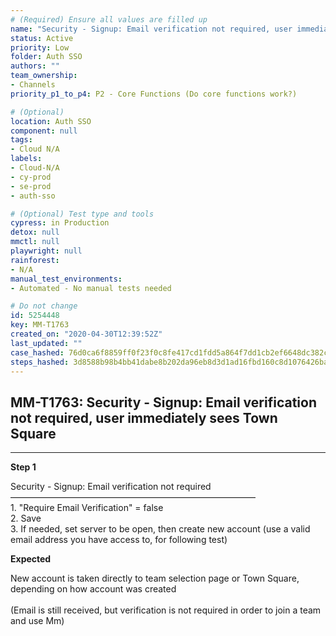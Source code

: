 ```yaml
---
# (Required) Ensure all values are filled up
name: "Security - Signup: Email verification not required, user immediately sees Town Square"
status: Active
priority: Low
folder: Auth SSO
authors: ""
team_ownership: 
- Channels
priority_p1_to_p4: P2 - Core Functions (Do core functions work?)

# (Optional)
location: Auth SSO
component: null
tags: 
- Cloud N/A
labels: 
- Cloud-N/A
- cy-prod
- se-prod
- auth-sso

# (Optional) Test type and tools
cypress: in Production
detox: null
mmctl: null
playwright: null
rainforest: 
- N/A
manual_test_environments: 
- Automated - No manual tests needed

# Do not change
id: 5254448
key: MM-T1763
created_on: "2020-04-30T12:39:52Z"
last_updated: ""
case_hashed: 76d0ca6f8859ff0f23f0c8fe417cd1fdd5a864f7dd1cb2ef6648dc382cc2a2fad14b6bd03652eaa2e848a9a362c258d7
steps_hashed: 3d8588b98b4bb41dabe8b202da96eb8d3d1ad16fbd160c8d1076426ba7cb1f3daf7a4f325090c4c67db791b48e402932
---
```


<!-- (Auto-generated) Based on frontmatter's "key" and "name" -->

## MM-T1763: Security - Signup: Email verification not required, user immediately sees Town Square

---

**Step 1**

Security - Signup: Email verification not required\
————————————————————————————\
1\. "Require Email Verification" = false\
2\. Save\
3\. If needed, set server to be open, then create new account (use a valid email address you have access to, for following test)

**Expected**

New account is taken directly to team selection page or Town Square, depending on how account was created\
\
(Email is still received, but verification is not required in order to join a team and use Mm)
